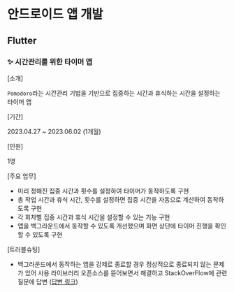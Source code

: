 # 안드로이드 앱 개발

## Flutter

### ✨ 시간관리를 위한 타이머 앱

[소개]

`Pomodoro`라는 시간관리 기법을 기반으로 집중하는 시간과 휴식하는 시간을 설정하는 타이머 앱

[기간]

2023.04.27 ~ 2023.06.02 (1개월)

[인원]

1명

[주요 업무]

- 미리 정해진 집중 시간과 횟수를 설정하여 타이머가 동작하도록 구현
- 총 작업 시간과 휴식 시간, 횟수를 설정하면 집중 시간을 자동으로 계산하여 동작하도록 구현
- 각 회차별 집중 시간과 휴식 시간을 설정할 수 있는 기능 구현
- 앱을 백그라운드에서 동작할 수 있도록 개선했으며 화면 상단에 타이머 진행을 확인할 수 있도록 구현

[트러블슈팅]

- 백그라운드에서 동작하는 앱을 강제로 종료할 경우 정상적으로 종료되지 않는 문제가 있어 사용 라이브러리 오픈소스를 뜯어보면서 해결하고 StackOverFlow에 관련 질문에 답변 ([답변 링크](https://stackoverflow.com/a/76115524/15950321))
